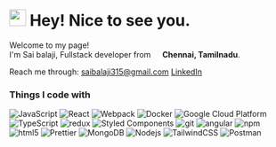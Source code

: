 <h1><img src="https://emojis.slackmojis.com/emojis/images/1531849430/4246/blob-sunglasses.gif?1531849430" width="30"/> Hey! Nice to see you.</h1>

<p>Welcome to my page! </br> I'm Sai balaji, Fullstack developer from <img src="https://cdn-icons-png.flaticon.com/128/10597/10597864.png" width="13"/> <b>Chennai, Tamilnadu</b>. </p>
<label>Reach me through: </label>
<a href="https://mail.google.com/mail/u/0/?tab=rm&ogbl#inbox?compose=DmwnWrRtsfkgfrkwcpkfqsFnpLlkfDTsKrCqmjstlWGGWfXQfqHMvDqCqHXZzxDpdwxPBBxxHbwg">saibalaji315@gmail.com</a>
<a href="https://www.linkedin.com/in/saibalaji-subramanian-063707171?utm_source=share&utm_campaign=share_via&utm_content=profile&utm_medium=android_app">LinkedIn</a>
<h3>Things I code with</h3>
<p>
  <img alt="JavaScript" src="https://shields.io/badge/JavaScript-F7DF1E?logo=JavaScript&logoColor=000&style=flat-square" />
  <img alt="React" src="https://img.shields.io/badge/-React-45b8d8?style=flat-square&logo=react&logoColor=white" />
  <img alt="Webpack" src="https://img.shields.io/badge/-Webpack-8DD6F9?style=flat-square&logo=webpack&logoColor=white" /> 
  <img alt="Docker" src="https://img.shields.io/badge/-Docker-46a2f1?style=flat-square&logo=docker&logoColor=white" />
  <img alt="Google Cloud Platform" src="https://img.shields.io/badge/-Google_Cloud_Platform-1a73e8?style=flat-square&logo=google-cloud&logoColor=white" />
  <img alt="TypeScript" src="https://img.shields.io/badge/-TypeScript-007ACC?style=flat-square&logo=typescript&logoColor=white" />
  <img alt="redux" src="https://img.shields.io/badge/-Redux-764ABC?style=flat-square&logo=redux&logoColor=white" />
  <img alt="Styled Components" src="https://img.shields.io/badge/-Styled_Components-db7092?style=flat-square&logo=styled-components&logoColor=white" />
  <img alt="git" src="https://img.shields.io/badge/-Git-F05032?style=flat-square&logo=git&logoColor=white" />
  <img alt="angular" src="https://img.shields.io/badge/-Angular-DD0031?style=flat-square&logo=angular&logoColor=white" />
  <img alt="npm" src="https://img.shields.io/badge/-NPM-CB3837?style=flat-square&logo=npm&logoColor=white" />
  <img alt="html5" src="https://img.shields.io/badge/-HTML5-E34F26?style=flat-square&logo=html5&logoColor=white" />
  <img alt="Prettier" src="https://img.shields.io/badge/-Prettier-F7B93E?style=flat-square&logo=prettier&logoColor=white" />
  <img alt="MongoDB" src="https://img.shields.io/badge/-MongoDB-13aa52?style=flat-square&logo=mongodb&logoColor=white" />
  <img alt="Nodejs" src="https://img.shields.io/badge/-Nodejs-43853d?style=flat-square&logo=Node.js&logoColor=white" />
  <img alt="TailwindCSS" src="https://img.shields.io/badge/tailwindcss-0F172A?&logo=tailwindcss" />
  <img alt="Postman" src="https://img.shields.io/badge/-Postman-FF6C37?style=flat&logo=postman&logoColor=white" />
</p>
